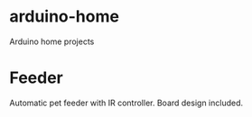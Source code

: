 # arduino-home
Arduino home projects

# Feeder
Automatic pet feeder with IR controller. Board design included.